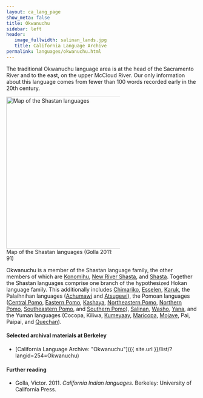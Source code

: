 ```yaml
---
layout: ca_lang_page
show_meta: false
title: Okwanuchu
sidebar: left
header:
   image_fullwidth: salinan_lands.jpg
   title: California Language Archive
permalink: languages/okwanuchu.html
---
```


The traditional Okwanuchu language area is at the head of the Sacramento River and to the east, on the upper McCloud River. Our only information about this language comes from fewer than 100 words recorded early in the 20th century.

<div class="image fit right" style="width: 300px;">
<a href="https://i.pinimg.com/originals/23/7c/00/237c00c54aeec18a3edac8090cc6ff10.jpg"><img alt="Map of the Shastan languages" src="{{ site.urlimg }}shastan-languages-map.jpeg" width="400px"/></a>
<div class="caption">
Map of the Shastan languages (Golla 2011: 91)
</div>
</div>

Okwanuchu is a member of the Shastan language family, the other members of which are [Konomihu](konomihu.html), [New River Shasta](new-river-shasta.html), and [Shasta](shasta.html). Together the Shastan languages comprise one branch of the hypothesized Hokan language family. This additionally includes [Chimariko](chimariko.html), [Esselen](esselen.html), [Karuk](karuk.html), the Palaihnihan languages ([Achumawi](achumawi.html) and [Atsugewi](atsugewi.html)), the Pomoan languages ([Central Pomo](central-pomo.html), [Eastern Pomo](eastern-pomo.html), [Kashaya](kashaya.html), [Northeastern Pomo](northeastern-pomo.html), [Northern Pomo](northern-pomo.html), [Southeastern Pomo](southeastern-pomo.html), and [Southern Pomo](southern-pomo.html)), [Salinan](salinan.html), [Washo](washo.html), [Yana](yana.html), and the Yuman languages (Cocopa, Kiliwa, [Kumeyaay](kumeyaay.html), [Maricopa](maricopa.html), [Mojave](mojave.html), Pai, Paipai, and [Quechan](quechan.html)).

#### Selected archival materials at Berkeley

* [California Language Archive: "Okwanuchu"]({{ site.url }}/list/?langid=254=Okwanuchu)

#### Further reading

* Golla, Victor. 2011. *California Indian languages.* Berkeley: University of California Press.

